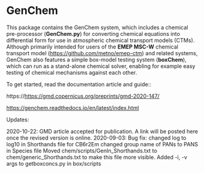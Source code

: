 GenChem 
=======

This package contains the GenChem system, which
includes a chemical pre-processor (**GenChem.py**) for converting chemical
equations into differential form for use in atmospheric chemical transport
models (CTMs).  Although primarily intended for users of the **EMEP MSC-W**
chemical transport model (https://github.com/metno/emep-ctm) and 
related systems, GenChem also features a simple box-model testing system
(**boxChem**), which can run as a stand-alone chemical solver, enabling for
example easy testing of chemical mechanisms against each other.

To get started, read the documentation article and guide::

   https://https://gmd.copernicus.org/preprints/gmd-2020-147/

   https://genchem.readthedocs.io/en/latest/index.html


Updates:

2020-10-22: GMD article accepted for publication. A link will be posted here once 
    the revised version is online.
2020-09-03:
    Bug fix: changed log to log10 in Shorthands file for CB6r2Em
    changed group name of PANs to PANS in Species file
    Moved chem/scripts/GenIn_Shorthands.txt to chem/generic_Shorthands.txt
     to make this file more visible.
    Added -i, -v args to getboxconcs.py in box/scripts
